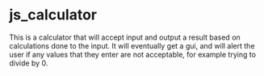 # js_calculator
This is a calculator that will accept input and output a result based on calculations done to the input. It will eventually get a gui, and will alert the user if any values that they enter are not acceptable, for example trying to divide by 0. 